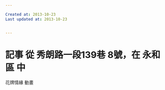 ```yaml
---

Created at: 2013-10-23
Last updated at: 2013-10-23


---
```


# 記事 從 秀朗路一段139巷 8號，在 永和區 中


花牌情緣 動畫

